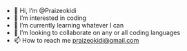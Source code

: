 - 👋 Hi, I’m @Praizeokidi
- 👀 I’m interested in coding
- 🌱 I’m currently learning whatever I can
- 💞️ I’m looking to collaborate on any or all coding languages 
- 📫 How to reach me praizeokidi@gmail.com

<!---
Praizeokidi/Praizeokidi is a ✨ special ✨ repository because its `README.md` (this file) appears on your GitHub profile.
You can click the Preview link to take a look at your changes.
--->
